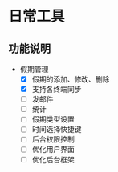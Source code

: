 # 日常工具

## 功能说明

* 假期管理
  - [x] 假期的添加、修改、删除
  - [x] 支持各终端同步
  - [ ] 发邮件
  - [ ] 统计
  - [ ] 假期类型设置
  - [ ] 时间选择快捷键
  - [ ] 后台权限控制
  - [ ] 优化用户界面
  - [ ] 优化后台框架
